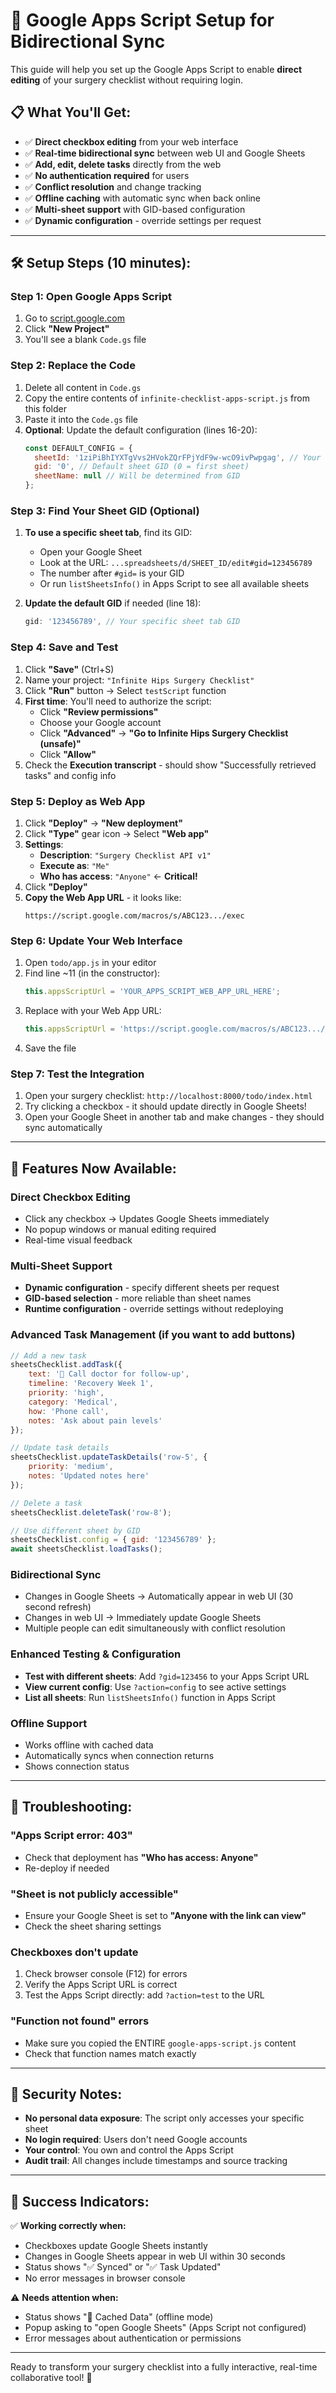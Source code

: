 # 🚀 Google Apps Script Setup for Bidirectional Sync

This guide will help you set up the Google Apps Script to enable **direct editing** of your surgery checklist without requiring login.

## 📋 **What You'll Get:**
- ✅ **Direct checkbox editing** from your web interface
- ✅ **Real-time bidirectional sync** between web UI and Google Sheets
- ✅ **Add, edit, delete tasks** directly from the web
- ✅ **No authentication required** for users
- ✅ **Conflict resolution** and change tracking
- ✅ **Offline caching** with automatic sync when back online
- ✅ **Multi-sheet support** with GID-based configuration
- ✅ **Dynamic configuration** - override settings per request

---

## 🛠️ **Setup Steps (10 minutes):**

### **Step 1: Open Google Apps Script**
1. Go to [script.google.com](https://script.google.com)
2. Click **"New Project"**
3. You'll see a blank `Code.gs` file

### **Step 2: Replace the Code**
1. Delete all content in `Code.gs`
2. Copy the entire contents of `infinite-checklist-apps-script.js` from this folder
3. Paste it into the `Code.gs` file
4. **Optional**: Update the default configuration (lines 16-20):
   ```javascript
   const DEFAULT_CONFIG = {
     sheetId: '1ziPiBhIYXTgVvs2HVokZQrFPjYdF9w-wcO9ivPwpgag', // Your default sheet ID
     gid: '0', // Default sheet GID (0 = first sheet)
     sheetName: null // Will be determined from GID
   };
   ```

### **Step 3: Find Your Sheet GID (Optional)**

1. **To use a specific sheet tab**, find its GID:
   - Open your Google Sheet
   - Look at the URL: `...spreadsheets/d/SHEET_ID/edit#gid=123456789`
   - The number after `#gid=` is your GID
   - Or run `listSheetsInfo()` in Apps Script to see all available sheets

2. **Update the default GID** if needed (line 18):
   ```javascript
   gid: '123456789', // Your specific sheet tab GID
   ```

### **Step 4: Save and Test**

1. Click **"Save"** (Ctrl+S)
2. Name your project: `"Infinite Hips Surgery Checklist"`
3. Click **"Run"** button → Select `testScript` function
4. **First time**: You'll need to authorize the script:
   - Click **"Review permissions"**
   - Choose your Google account
   - Click **"Advanced"** → **"Go to Infinite Hips Surgery Checklist (unsafe)"**
   - Click **"Allow"**
5. Check the **Execution transcript** - should show "Successfully retrieved tasks" and config info

### **Step 5: Deploy as Web App**

1. Click **"Deploy"** → **"New deployment"**
2. Click **"Type"** gear icon → Select **"Web app"**
3. **Settings**:
   - **Description**: `"Surgery Checklist API v1"`
   - **Execute as**: `"Me"`
   - **Who has access**: `"Anyone"` ← **Critical!**
4. Click **"Deploy"**
5. **Copy the Web App URL** - it looks like:
   ```
   https://script.google.com/macros/s/ABC123.../exec
   ```

### **Step 6: Update Your Web Interface**

1. Open `todo/app.js` in your editor
2. Find line ~11 (in the constructor):
   ```javascript
   this.appsScriptUrl = 'YOUR_APPS_SCRIPT_WEB_APP_URL_HERE';
   ```
3. Replace with your Web App URL:
   ```javascript
   this.appsScriptUrl = 'https://script.google.com/macros/s/ABC123.../exec';
   ```
4. Save the file

### **Step 7: Test the Integration**

1. Open your surgery checklist: `http://localhost:8000/todo/index.html`
2. Try clicking a checkbox - it should update directly in Google Sheets!
3. Open your Google Sheet in another tab and make changes - they should sync automatically

---

## 🎯 **Features Now Available:**

### **Direct Checkbox Editing**
- Click any checkbox → Updates Google Sheets immediately
- No popup windows or manual editing required
- Real-time visual feedback

### **Multi-Sheet Support**
- **Dynamic configuration** - specify different sheets per request
- **GID-based selection** - more reliable than sheet names
- **Runtime configuration** - override settings without redeploying

### **Advanced Task Management** (if you want to add buttons)
```javascript
// Add a new task
sheetsChecklist.addTask({
    text: '🏥 Call doctor for follow-up',
    timeline: 'Recovery Week 1',
    priority: 'high',
    category: 'Medical',
    how: 'Phone call',
    notes: 'Ask about pain levels'
});

// Update task details
sheetsChecklist.updateTaskDetails('row-5', {
    priority: 'medium',
    notes: 'Updated notes here'
});

// Delete a task
sheetsChecklist.deleteTask('row-8');

// Use different sheet by GID
sheetsChecklist.config = { gid: '123456789' };
await sheetsChecklist.loadTasks();
```

### **Bidirectional Sync**
- Changes in Google Sheets → Automatically appear in web UI (30 second refresh)
- Changes in web UI → Immediately update Google Sheets
- Multiple people can edit simultaneously with conflict resolution

### **Enhanced Testing & Configuration**
- **Test with different sheets**: Add `?gid=123456` to your Apps Script URL
- **View current config**: Use `?action=config` to see active settings
- **List all sheets**: Run `listSheetsInfo()` function in Apps Script

### **Offline Support**
- Works offline with cached data
- Automatically syncs when connection returns
- Shows connection status

---

## 🔧 **Troubleshooting:**

### **"Apps Script error: 403"**
- Check that deployment has **"Who has access: Anyone"**
- Re-deploy if needed

### **"Sheet is not publicly accessible"**
- Ensure your Google Sheet is set to **"Anyone with the link can view"**
- Check the sheet sharing settings

### **Checkboxes don't update**
1. Check browser console (F12) for errors
2. Verify the Apps Script URL is correct
3. Test the Apps Script directly: add `?action=test` to the URL

### **"Function not found" errors**
- Make sure you copied the ENTIRE `google-apps-script.js` content
- Check that function names match exactly

---

## 🚨 **Security Notes:**

- **No personal data exposure**: The script only accesses your specific sheet
- **No login required**: Users don't need Google accounts
- **Your control**: You own and control the Apps Script
- **Audit trail**: All changes include timestamps and source tracking

---

## 🎉 **Success Indicators:**

✅ **Working correctly when:**
- Checkboxes update Google Sheets instantly
- Changes in Google Sheets appear in web UI within 30 seconds  
- Status shows "✅ Synced" or "✅ Task Updated"
- No error messages in browser console

⚠️ **Needs attention when:**
- Status shows "📱 Cached Data" (offline mode)
- Popup asking to "open Google Sheets" (Apps Script not configured)
- Error messages about authentication or permissions

---

Ready to transform your surgery checklist into a fully interactive, real-time collaborative tool! 🚀

